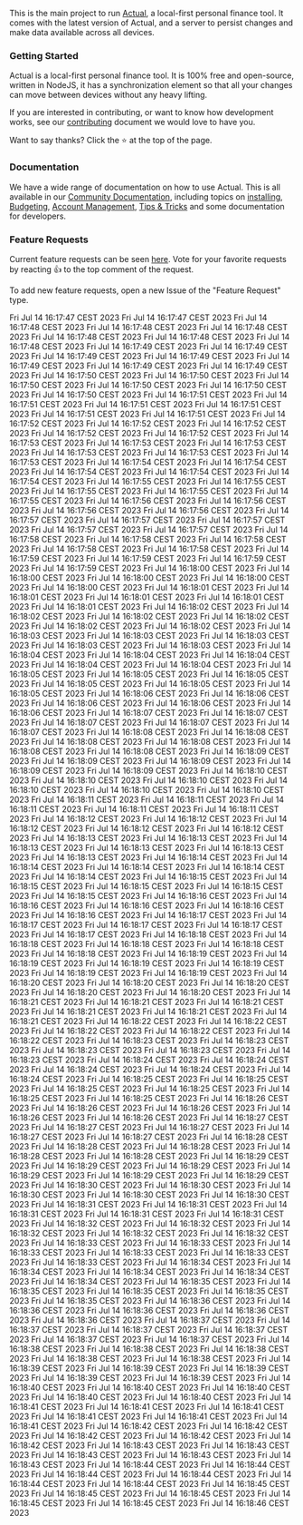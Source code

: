This is the main project to run [Actual](https://github.com/actualbudget/actual), a local-first personal finance tool. It comes with the latest version of Actual, and a server to persist changes and make data available across all devices.

### Getting Started
Actual is a local-first personal finance tool. It is 100% free and open-source, written in NodeJS, it has a synchronization element so that all your changes can move between devices without any heavy lifting.

If you are interested in contributing, or want to know how development works, see our [contributing](https://actualbudget.org/docs/contributing/) document we would love to have you.

Want to say thanks? Click the ⭐ at the top of the page.

### Documentation 

We have a wide range of documentation on how to use Actual. This is all available in our [Community Documentation](https://actualbudget.org/docs/), including topics on [installing](https://actualbudget.org/docs/install/), [Budgeting](https://actualbudget.org/docs/budgeting/), [Account Management](https://actualbudget.org/docs/accounts/), [Tips & Tricks](https://actualbudget.org/docs/getting-started/tipstricks) and some documentation for developers.

### Feature Requests
Current feature requests can be seen [here](https://github.com/actualbudget/actual/issues?q=is%3Aissue+label%3A%22needs+votes%22+sort%3Areactions-%2B1-desc). Vote for your favorite requests by reacting 👍 to the top comment of the request.

To add new feature requests, open a new Issue of the "Feature Request" type.

Fri Jul 14 16:17:47 CEST 2023
Fri Jul 14 16:17:47 CEST 2023
Fri Jul 14 16:17:48 CEST 2023
Fri Jul 14 16:17:48 CEST 2023
Fri Jul 14 16:17:48 CEST 2023
Fri Jul 14 16:17:48 CEST 2023
Fri Jul 14 16:17:48 CEST 2023
Fri Jul 14 16:17:48 CEST 2023
Fri Jul 14 16:17:49 CEST 2023
Fri Jul 14 16:17:49 CEST 2023
Fri Jul 14 16:17:49 CEST 2023
Fri Jul 14 16:17:49 CEST 2023
Fri Jul 14 16:17:49 CEST 2023
Fri Jul 14 16:17:49 CEST 2023
Fri Jul 14 16:17:49 CEST 2023
Fri Jul 14 16:17:50 CEST 2023
Fri Jul 14 16:17:50 CEST 2023
Fri Jul 14 16:17:50 CEST 2023
Fri Jul 14 16:17:50 CEST 2023
Fri Jul 14 16:17:50 CEST 2023
Fri Jul 14 16:17:50 CEST 2023
Fri Jul 14 16:17:51 CEST 2023
Fri Jul 14 16:17:51 CEST 2023
Fri Jul 14 16:17:51 CEST 2023
Fri Jul 14 16:17:51 CEST 2023
Fri Jul 14 16:17:51 CEST 2023
Fri Jul 14 16:17:51 CEST 2023
Fri Jul 14 16:17:52 CEST 2023
Fri Jul 14 16:17:52 CEST 2023
Fri Jul 14 16:17:52 CEST 2023
Fri Jul 14 16:17:52 CEST 2023
Fri Jul 14 16:17:52 CEST 2023
Fri Jul 14 16:17:53 CEST 2023
Fri Jul 14 16:17:53 CEST 2023
Fri Jul 14 16:17:53 CEST 2023
Fri Jul 14 16:17:53 CEST 2023
Fri Jul 14 16:17:53 CEST 2023
Fri Jul 14 16:17:53 CEST 2023
Fri Jul 14 16:17:54 CEST 2023
Fri Jul 14 16:17:54 CEST 2023
Fri Jul 14 16:17:54 CEST 2023
Fri Jul 14 16:17:54 CEST 2023
Fri Jul 14 16:17:54 CEST 2023
Fri Jul 14 16:17:55 CEST 2023
Fri Jul 14 16:17:55 CEST 2023
Fri Jul 14 16:17:55 CEST 2023
Fri Jul 14 16:17:55 CEST 2023
Fri Jul 14 16:17:55 CEST 2023
Fri Jul 14 16:17:56 CEST 2023
Fri Jul 14 16:17:56 CEST 2023
Fri Jul 14 16:17:56 CEST 2023
Fri Jul 14 16:17:56 CEST 2023
Fri Jul 14 16:17:57 CEST 2023
Fri Jul 14 16:17:57 CEST 2023
Fri Jul 14 16:17:57 CEST 2023
Fri Jul 14 16:17:57 CEST 2023
Fri Jul 14 16:17:57 CEST 2023
Fri Jul 14 16:17:58 CEST 2023
Fri Jul 14 16:17:58 CEST 2023
Fri Jul 14 16:17:58 CEST 2023
Fri Jul 14 16:17:58 CEST 2023
Fri Jul 14 16:17:58 CEST 2023
Fri Jul 14 16:17:59 CEST 2023
Fri Jul 14 16:17:59 CEST 2023
Fri Jul 14 16:17:59 CEST 2023
Fri Jul 14 16:17:59 CEST 2023
Fri Jul 14 16:18:00 CEST 2023
Fri Jul 14 16:18:00 CEST 2023
Fri Jul 14 16:18:00 CEST 2023
Fri Jul 14 16:18:00 CEST 2023
Fri Jul 14 16:18:00 CEST 2023
Fri Jul 14 16:18:01 CEST 2023
Fri Jul 14 16:18:01 CEST 2023
Fri Jul 14 16:18:01 CEST 2023
Fri Jul 14 16:18:01 CEST 2023
Fri Jul 14 16:18:01 CEST 2023
Fri Jul 14 16:18:02 CEST 2023
Fri Jul 14 16:18:02 CEST 2023
Fri Jul 14 16:18:02 CEST 2023
Fri Jul 14 16:18:02 CEST 2023
Fri Jul 14 16:18:02 CEST 2023
Fri Jul 14 16:18:02 CEST 2023
Fri Jul 14 16:18:03 CEST 2023
Fri Jul 14 16:18:03 CEST 2023
Fri Jul 14 16:18:03 CEST 2023
Fri Jul 14 16:18:03 CEST 2023
Fri Jul 14 16:18:03 CEST 2023
Fri Jul 14 16:18:04 CEST 2023
Fri Jul 14 16:18:04 CEST 2023
Fri Jul 14 16:18:04 CEST 2023
Fri Jul 14 16:18:04 CEST 2023
Fri Jul 14 16:18:04 CEST 2023
Fri Jul 14 16:18:05 CEST 2023
Fri Jul 14 16:18:05 CEST 2023
Fri Jul 14 16:18:05 CEST 2023
Fri Jul 14 16:18:05 CEST 2023
Fri Jul 14 16:18:05 CEST 2023
Fri Jul 14 16:18:05 CEST 2023
Fri Jul 14 16:18:06 CEST 2023
Fri Jul 14 16:18:06 CEST 2023
Fri Jul 14 16:18:06 CEST 2023
Fri Jul 14 16:18:06 CEST 2023
Fri Jul 14 16:18:06 CEST 2023
Fri Jul 14 16:18:07 CEST 2023
Fri Jul 14 16:18:07 CEST 2023
Fri Jul 14 16:18:07 CEST 2023
Fri Jul 14 16:18:07 CEST 2023
Fri Jul 14 16:18:07 CEST 2023
Fri Jul 14 16:18:08 CEST 2023
Fri Jul 14 16:18:08 CEST 2023
Fri Jul 14 16:18:08 CEST 2023
Fri Jul 14 16:18:08 CEST 2023
Fri Jul 14 16:18:08 CEST 2023
Fri Jul 14 16:18:08 CEST 2023
Fri Jul 14 16:18:09 CEST 2023
Fri Jul 14 16:18:09 CEST 2023
Fri Jul 14 16:18:09 CEST 2023
Fri Jul 14 16:18:09 CEST 2023
Fri Jul 14 16:18:09 CEST 2023
Fri Jul 14 16:18:10 CEST 2023
Fri Jul 14 16:18:10 CEST 2023
Fri Jul 14 16:18:10 CEST 2023
Fri Jul 14 16:18:10 CEST 2023
Fri Jul 14 16:18:10 CEST 2023
Fri Jul 14 16:18:10 CEST 2023
Fri Jul 14 16:18:11 CEST 2023
Fri Jul 14 16:18:11 CEST 2023
Fri Jul 14 16:18:11 CEST 2023
Fri Jul 14 16:18:11 CEST 2023
Fri Jul 14 16:18:11 CEST 2023
Fri Jul 14 16:18:12 CEST 2023
Fri Jul 14 16:18:12 CEST 2023
Fri Jul 14 16:18:12 CEST 2023
Fri Jul 14 16:18:12 CEST 2023
Fri Jul 14 16:18:12 CEST 2023
Fri Jul 14 16:18:13 CEST 2023
Fri Jul 14 16:18:13 CEST 2023
Fri Jul 14 16:18:13 CEST 2023
Fri Jul 14 16:18:13 CEST 2023
Fri Jul 14 16:18:13 CEST 2023
Fri Jul 14 16:18:13 CEST 2023
Fri Jul 14 16:18:14 CEST 2023
Fri Jul 14 16:18:14 CEST 2023
Fri Jul 14 16:18:14 CEST 2023
Fri Jul 14 16:18:14 CEST 2023
Fri Jul 14 16:18:14 CEST 2023
Fri Jul 14 16:18:15 CEST 2023
Fri Jul 14 16:18:15 CEST 2023
Fri Jul 14 16:18:15 CEST 2023
Fri Jul 14 16:18:15 CEST 2023
Fri Jul 14 16:18:15 CEST 2023
Fri Jul 14 16:18:16 CEST 2023
Fri Jul 14 16:18:16 CEST 2023
Fri Jul 14 16:18:16 CEST 2023
Fri Jul 14 16:18:16 CEST 2023
Fri Jul 14 16:18:16 CEST 2023
Fri Jul 14 16:18:17 CEST 2023
Fri Jul 14 16:18:17 CEST 2023
Fri Jul 14 16:18:17 CEST 2023
Fri Jul 14 16:18:17 CEST 2023
Fri Jul 14 16:18:17 CEST 2023
Fri Jul 14 16:18:18 CEST 2023
Fri Jul 14 16:18:18 CEST 2023
Fri Jul 14 16:18:18 CEST 2023
Fri Jul 14 16:18:18 CEST 2023
Fri Jul 14 16:18:18 CEST 2023
Fri Jul 14 16:18:19 CEST 2023
Fri Jul 14 16:18:19 CEST 2023
Fri Jul 14 16:18:19 CEST 2023
Fri Jul 14 16:18:19 CEST 2023
Fri Jul 14 16:18:19 CEST 2023
Fri Jul 14 16:18:19 CEST 2023
Fri Jul 14 16:18:20 CEST 2023
Fri Jul 14 16:18:20 CEST 2023
Fri Jul 14 16:18:20 CEST 2023
Fri Jul 14 16:18:20 CEST 2023
Fri Jul 14 16:18:20 CEST 2023
Fri Jul 14 16:18:21 CEST 2023
Fri Jul 14 16:18:21 CEST 2023
Fri Jul 14 16:18:21 CEST 2023
Fri Jul 14 16:18:21 CEST 2023
Fri Jul 14 16:18:21 CEST 2023
Fri Jul 14 16:18:21 CEST 2023
Fri Jul 14 16:18:22 CEST 2023
Fri Jul 14 16:18:22 CEST 2023
Fri Jul 14 16:18:22 CEST 2023
Fri Jul 14 16:18:22 CEST 2023
Fri Jul 14 16:18:22 CEST 2023
Fri Jul 14 16:18:23 CEST 2023
Fri Jul 14 16:18:23 CEST 2023
Fri Jul 14 16:18:23 CEST 2023
Fri Jul 14 16:18:23 CEST 2023
Fri Jul 14 16:18:23 CEST 2023
Fri Jul 14 16:18:24 CEST 2023
Fri Jul 14 16:18:24 CEST 2023
Fri Jul 14 16:18:24 CEST 2023
Fri Jul 14 16:18:24 CEST 2023
Fri Jul 14 16:18:24 CEST 2023
Fri Jul 14 16:18:25 CEST 2023
Fri Jul 14 16:18:25 CEST 2023
Fri Jul 14 16:18:25 CEST 2023
Fri Jul 14 16:18:25 CEST 2023
Fri Jul 14 16:18:25 CEST 2023
Fri Jul 14 16:18:25 CEST 2023
Fri Jul 14 16:18:26 CEST 2023
Fri Jul 14 16:18:26 CEST 2023
Fri Jul 14 16:18:26 CEST 2023
Fri Jul 14 16:18:26 CEST 2023
Fri Jul 14 16:18:26 CEST 2023
Fri Jul 14 16:18:27 CEST 2023
Fri Jul 14 16:18:27 CEST 2023
Fri Jul 14 16:18:27 CEST 2023
Fri Jul 14 16:18:27 CEST 2023
Fri Jul 14 16:18:27 CEST 2023
Fri Jul 14 16:18:28 CEST 2023
Fri Jul 14 16:18:28 CEST 2023
Fri Jul 14 16:18:28 CEST 2023
Fri Jul 14 16:18:28 CEST 2023
Fri Jul 14 16:18:28 CEST 2023
Fri Jul 14 16:18:29 CEST 2023
Fri Jul 14 16:18:29 CEST 2023
Fri Jul 14 16:18:29 CEST 2023
Fri Jul 14 16:18:29 CEST 2023
Fri Jul 14 16:18:29 CEST 2023
Fri Jul 14 16:18:29 CEST 2023
Fri Jul 14 16:18:30 CEST 2023
Fri Jul 14 16:18:30 CEST 2023
Fri Jul 14 16:18:30 CEST 2023
Fri Jul 14 16:18:30 CEST 2023
Fri Jul 14 16:18:30 CEST 2023
Fri Jul 14 16:18:31 CEST 2023
Fri Jul 14 16:18:31 CEST 2023
Fri Jul 14 16:18:31 CEST 2023
Fri Jul 14 16:18:31 CEST 2023
Fri Jul 14 16:18:31 CEST 2023
Fri Jul 14 16:18:32 CEST 2023
Fri Jul 14 16:18:32 CEST 2023
Fri Jul 14 16:18:32 CEST 2023
Fri Jul 14 16:18:32 CEST 2023
Fri Jul 14 16:18:32 CEST 2023
Fri Jul 14 16:18:33 CEST 2023
Fri Jul 14 16:18:33 CEST 2023
Fri Jul 14 16:18:33 CEST 2023
Fri Jul 14 16:18:33 CEST 2023
Fri Jul 14 16:18:33 CEST 2023
Fri Jul 14 16:18:33 CEST 2023
Fri Jul 14 16:18:34 CEST 2023
Fri Jul 14 16:18:34 CEST 2023
Fri Jul 14 16:18:34 CEST 2023
Fri Jul 14 16:18:34 CEST 2023
Fri Jul 14 16:18:34 CEST 2023
Fri Jul 14 16:18:35 CEST 2023
Fri Jul 14 16:18:35 CEST 2023
Fri Jul 14 16:18:35 CEST 2023
Fri Jul 14 16:18:35 CEST 2023
Fri Jul 14 16:18:35 CEST 2023
Fri Jul 14 16:18:36 CEST 2023
Fri Jul 14 16:18:36 CEST 2023
Fri Jul 14 16:18:36 CEST 2023
Fri Jul 14 16:18:36 CEST 2023
Fri Jul 14 16:18:36 CEST 2023
Fri Jul 14 16:18:37 CEST 2023
Fri Jul 14 16:18:37 CEST 2023
Fri Jul 14 16:18:37 CEST 2023
Fri Jul 14 16:18:37 CEST 2023
Fri Jul 14 16:18:37 CEST 2023
Fri Jul 14 16:18:37 CEST 2023
Fri Jul 14 16:18:38 CEST 2023
Fri Jul 14 16:18:38 CEST 2023
Fri Jul 14 16:18:38 CEST 2023
Fri Jul 14 16:18:38 CEST 2023
Fri Jul 14 16:18:38 CEST 2023
Fri Jul 14 16:18:39 CEST 2023
Fri Jul 14 16:18:39 CEST 2023
Fri Jul 14 16:18:39 CEST 2023
Fri Jul 14 16:18:39 CEST 2023
Fri Jul 14 16:18:39 CEST 2023
Fri Jul 14 16:18:40 CEST 2023
Fri Jul 14 16:18:40 CEST 2023
Fri Jul 14 16:18:40 CEST 2023
Fri Jul 14 16:18:40 CEST 2023
Fri Jul 14 16:18:40 CEST 2023
Fri Jul 14 16:18:41 CEST 2023
Fri Jul 14 16:18:41 CEST 2023
Fri Jul 14 16:18:41 CEST 2023
Fri Jul 14 16:18:41 CEST 2023
Fri Jul 14 16:18:41 CEST 2023
Fri Jul 14 16:18:41 CEST 2023
Fri Jul 14 16:18:42 CEST 2023
Fri Jul 14 16:18:42 CEST 2023
Fri Jul 14 16:18:42 CEST 2023
Fri Jul 14 16:18:42 CEST 2023
Fri Jul 14 16:18:42 CEST 2023
Fri Jul 14 16:18:43 CEST 2023
Fri Jul 14 16:18:43 CEST 2023
Fri Jul 14 16:18:43 CEST 2023
Fri Jul 14 16:18:43 CEST 2023
Fri Jul 14 16:18:43 CEST 2023
Fri Jul 14 16:18:44 CEST 2023
Fri Jul 14 16:18:44 CEST 2023
Fri Jul 14 16:18:44 CEST 2023
Fri Jul 14 16:18:44 CEST 2023
Fri Jul 14 16:18:44 CEST 2023
Fri Jul 14 16:18:44 CEST 2023
Fri Jul 14 16:18:45 CEST 2023
Fri Jul 14 16:18:45 CEST 2023
Fri Jul 14 16:18:45 CEST 2023
Fri Jul 14 16:18:45 CEST 2023
Fri Jul 14 16:18:45 CEST 2023
Fri Jul 14 16:18:46 CEST 2023
